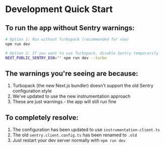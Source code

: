 # Development Quick Start

## To run the app without Sentry warnings:

```bash
# Option 1: Run without Turbopack (recommended for now)
npm run dev

# Option 2: If you want to use Turbopack, disable Sentry temporarily
NEXT_PUBLIC_SENTRY_DSN="" npm run dev --turbo
```

## The warnings you're seeing are because:

1. Turbopack (the new Next.js bundler) doesn't support the old Sentry configuration style
2. We've updated to use the new instrumentation approach
3. These are just warnings - the app will still run fine

## To completely resolve:

1. The configuration has been updated to use `instrumentation-client.ts`
2. The old `sentry.client.config.ts` has been renamed to `.old`
3. Just restart your dev server normally with `npm run dev`
